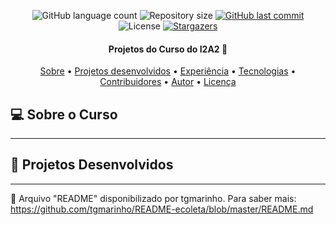 <p align="center">
  <img alt="GitHub language count" src="https://img.shields.io/github/languages/count/prisantos/i2a2?color=%2304D361">

  <img alt="Repository size" src="https://img.shields.io/github/repo-size/prisantos/i2a2">
  
  <a href="https://github.com/prisantos/i2a2/commits/master">
    <img alt="GitHub last commit" src="https://img.shields.io/github/last-commit/prisantos/i2a2">
  </a>
    
   <img alt="License" src="https://img.shields.io/badge/license-MIT-brightgreen">
   <a href="https://github.com/prisantos/README-ecoleta/stargazers">
    <img alt="Stargazers" src="https://img.shields.io/github/stars/prisantos/i2a2?style=social">
  </a>

<h4 align="center"> 
    Projetos do Curso do I2A2 🚀 
</h4>

<p align="center">
 <a href="#-sobre-o-curso">Sobre</a> •
 <a href="#-projetos desenvolvidos">Projetos desenvolvidos</a> •
 <a href="#-experiência">Experiência</a> •
 <a href="#-tecnologias">Tecnologias</a> • 
 <a href="#-contribuidores">Contribuidores</a> • 
 <a href="#-autor">Autor</a> • 
 <a href="#user-content--licença">Licença</a>
</p>

## 💻 Sobre o Curso

---

## 🚀 Projetos Desenvolvidos 

---


📕 Arquivo "README" disponibilizado por tgmarinho. Para saber mais: https://github.com/tgmarinho/README-ecoleta/blob/master/README.md

